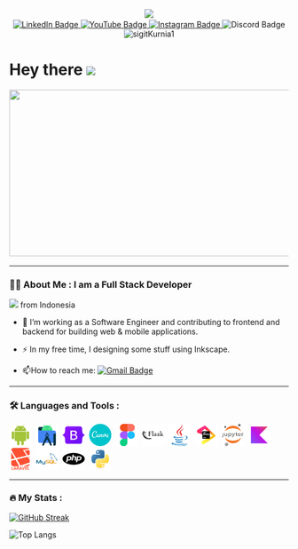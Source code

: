 <div id="header" align="center">
  <img
    src="https://media.giphy.com/media/3kPDmoWdBpQPNhCnUG/giphy.gif"
    width="100" />
</div>

<div id="badges" align="center">
  <a
    href="https://linkedin.com/in/https://www.linkedin.com/in/sigit-kurniawan-a85108272/">
    <img
      src="https://img.shields.io/badge/LinkedIn-blue?style=for-the-badge&logo=linkedin&logoColor=white"
      alt="LinkedIn Badge" />
  </a>
  <a href="https://www.youtube.com/channel/UCzp77sGNJRDdX20Va5Li9qA">
    <img
      src="https://img.shields.io/badge/YouTube-red?style=for-the-badge&logo=linkedin&logoColor=white"
      alt="YouTube Badge" />
  </a>
  <a href="https://www.instagram.com/sigit_kurniawan_9/">
    <img
      src="https://img.shields.io/badge/Instagram-pink?style=for-the-badge&logo=linkedin&logoColor=white"
      alt="Instagram Badge" />
  </a>
  <a href=""></a>
  <img
    src="https://img.shields.io/badge/Discord-purple?style=for-the-badge&logo=linkedin&logoColor=white"
    alt="Discord Badge" />
</div>

<div id="badges" align="center">
  <img
    src="https://komarev.com/ghpvc/?username=sigitKurnia1"
    alt="sigitKurnia1" />
</div>

<h1>
  Hey there
  <img
    src="https://media.giphy.com/media/hvRJCLFzcasrR4ia7z/giphy.gif"
    width="30px" />
</h1>

<div align="center">
  <img
    src="https://media.giphy.com/media/L1R1tvI9svkIWwpVYr/giphy.gif"
    width="600"
    height="300" />
</div>

---

### :man_technologist: About Me : I am a Full Stack Developer

<img
  src="https://media.giphy.com/media/WUlplcMpOCEmTGBtBW/giphy.gif"
  width="30" />
from Indonesia

- :telescope: I’m working as a Software Engineer and contributing to frontend and backend for building web & mobile applications.

- :zap: In my free time, I designing some stuff using Inkscape.

- :mailbox:How to reach me: [![Gmail Badge](https://img.shields.io/badge/-Gmail-blue?style=flat&logo=Gmail&logoColor=white)](sigitkurniawanmtsn@gmail.com)

---

### :hammer_and_wrench: Languages and Tools :

<div>
  <img src="https://github.com/devicons/devicon/blob/master/icons/android/android-original.svg" title="Android" alt="Android" width="40" height="40"/>&nbsp;
  <img src="https://github.com/devicons/devicon/blob/master/icons/androidstudio/androidstudio-original.svg" title="Android Studio" alt="Android Studio" width="40" height="40"/>&nbsp;
  <img src="https://github.com/devicons/devicon/blob/master/icons/bootstrap/bootstrap-original.svg" title="Bootstrap" alt="Bootstrap" width="40" height="40"/>&nbsp;
  <img src="https://github.com/devicons/devicon/blob/master/icons/canva/canva-original.svg" title="Canva" alt="Canva" width="40" height="40"/>&nbsp;
  <img src="https://github.com/devicons/devicon/blob/master/icons/figma/figma-original.svg" title="Figma" alt="Figma" width="40" height="40"/>&nbsp;
  <img src="https://github.com/devicons/devicon/blob/master/icons/flask/flask-original-wordmark.svg" title="Flask" alt="Flask" width="40" height="40"/>&nbsp;
  <img src="https://github.com/devicons/devicon/blob/master/icons/java/java-original.svg" title="Java" alt="Java" width="40" height="40"/>&nbsp;
  <img src="https://github.com/devicons/devicon/blob/master/icons/jetbrains/jetbrains-original.svg" title="Jetbrains" alt="Jetbrains" width="40" height="40"/>&nbsp;
  <img src="https://github.com/devicons/devicon/blob/master/icons/jupyter/jupyter-original-wordmark.svg" title="Jupyter" alt="Jupyter" width="40" height="40"/>&nbsp;
  <img src="https://github.com/devicons/devicon/blob/master/icons/kotlin/kotlin-original.svg" title="Kotlin" alt="Kotlin" width="40" height="40"/>&nbsp;
  <img src="https://github.com/devicons/devicon/blob/master/icons/laravel/laravel-plain-wordmark.svg" title="Laravel" alt="Laravel" width="40" height="40"/>&nbsp;
  <img src="https://github.com/devicons/devicon/blob/master/icons/mysql/mysql-original-wordmark.svg" title="MySQL" alt="MySQL" width="40" height="40"/>&nbsp;
  <img src="https://github.com/devicons/devicon/blob/master/icons/php/php-plain.svg" title="PHP" alt="PHP" width="40" height="40"/>&nbsp;
  <img src="https://github.com/devicons/devicon/blob/master/icons/python/python-original.svg" title="Python" alt="Python" width="40" height="40"/>&nbsp;
</div>

---

### :fire: My Stats :

<a href="https://git.io/streak-stats"><img src="http://github-readme-streak-stats.herokuapp.com?user=sigitKurnia1&theme=onedark" alt="GitHub Streak" /></a>

![Top Langs](https://github-readme-stats.vercel.app/api/top-langs/?username=sigitKurnia1&layout=compact)
